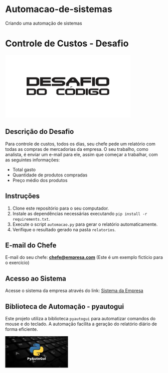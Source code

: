 # Automacao-de-sistemas
Criando uma automação de sistemas
# Controle de Custos - Desafio

<img src="desafio_logo.png" alt="PyAutoGUI Logo" width="400" height="200">

## Descrição do Desafio

Para controle de custos, todos os dias, seu chefe pede um relatório com todas as compras de mercadorias da empresa. O seu trabalho, como analista, é enviar um e-mail para ele, assim que começar a trabalhar, com as seguintes informações:

- Total gasto
- Quantidade de produtos compradas
- Preço médio dos produtos

## Instruções

1. Clone este repositório para o seu computador.
2. Instale as dependências necessárias executando `pip install -r requirements.txt`.
3. Execute o script `automacao.py` para gerar o relatório automaticamente.
4. Verifique o resultado gerado na pasta `relatorios`.

## E-mail do Chefe

E-mail do seu chefe: **chefe@empresa.com**
(Este é um exemplo fictício para o exercício)

## Acesso ao Sistema

Acesse o sistema da empresa através do link: [Sistema da Empresa](https://pages.hashtagtreinamentos.com/aula1-intensivao-sistema)

## Biblioteca de Automação - pyautogui

Este projeto utiliza a biblioteca `pyautogui` para automatizar comandos do mouse e do teclado. A automação facilita a geração do relatório diário de forma eficiente.

<img src="logo.pyautogui.jpg" alt="PyAutoGUI Logo" width="200" height="100">
